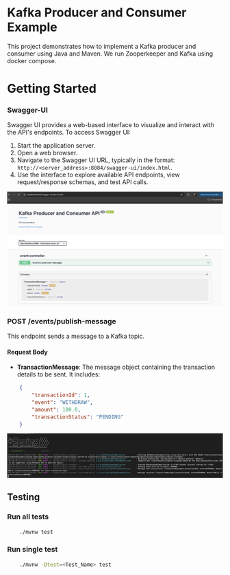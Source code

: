 # Kafka Producer and Consumer Example

This project demonstrates how to implement a Kafka producer and consumer using Java and Maven.
We run Zooperkeeper and Kafka using docker compose. 

# Getting Started

### Swagger-UI

Swagger UI provides a web-based interface to visualize and interact with the API's endpoints.
To access Swagger UI:
1. Start the application server.
2. Open a web browser.
3. Navigate to the Swagger UI URL, typically in the format: `http://<server_address>:8084/swagger-ui/index.html`.
4. Use the interface to explore available API endpoints, view request/response schemas, and test API calls.

![swagger-ui](src/main/resources/static/swagger-ui.png)

### POST /events/publish-message

This endpoint sends a message to a Kafka topic.

#### Request Body
- **TransactionMessage**: The message object containing the transaction details to be sent. It includes:
```json
    {
        "transactionId": 1,
        "event": "WITHDRAW",
        "amount": 100.0,
        "transactionStatus": "PENDING"
    }
```

![publish-consume-example](src/main/resources/static/image.png)

## Testing
### Run all tests
```bash
    ./mvnw test
```

### Run single test
```bash
    ./mvnw -Dtest=<Test_Name> test
```